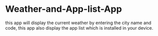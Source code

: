 # Weather-and-App-list-App
this app will display the current weather by entering the city name and code, this app also display the app list which is installed in your device.
